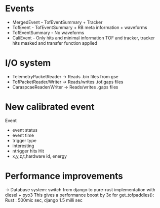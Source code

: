 # Events

* MergedEvent     - TofEventSummary + Tracker
* TofEvent        - TofEventSummary + RB meta information + waveforms
* TofEventSummary - No waveforms
* CaliEvent       - Only hits and minimal information TOF and tracker, 
                    tracker hits masked and transfer function applied

# I/O system

* TelemetryPacketReader   -> Reads .bin files from gse
* TofPacketReader/Writer  -> Reads/writes .tof.gaps files
* CaraspcaeReader/Writer  -> Reads/writes .gaps files


# New calibrated event

Event
* event status
* event time
* trigger type
* interesting
* ntrigger hits
Hit 
* x,y,z,t,hardware id, energy

# Performance improvements

-> Database system: switch from django to pure-rust implementation with diesel + pyo3
   This gives a performance boost by 3x for get_tofpaddles():
   Rust : 500mic sec, django 1.5 milli sec
 
